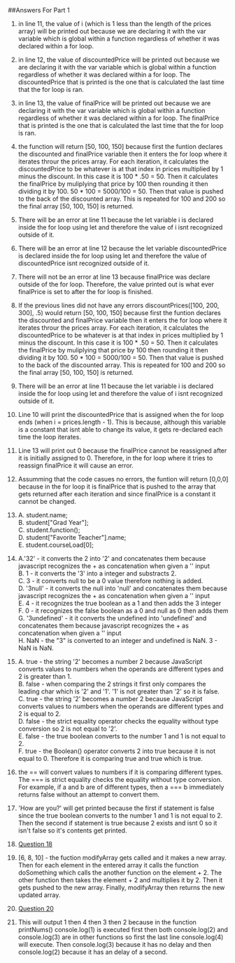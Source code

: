 ##Answers For Part 1  
1. in line 11, the value of i (which is 1 less than the length of the prices array) will be printed out because we are declaring it with the var variable which is global within a function regardless of whether it was declared within a for loop.
2. in line 12, the value of discountedPrice will be printed out because we are declaring it with the var variable which is global within a function regardless of whether it was declared within a for loop. The discountedPrice that is printed is the one that is calculated the last time that the for loop is ran.
3. in line 13, the value of finalPrice will be printed out because we are declaring it with the var variable which is global within a function regardless of whether it was declared within a for loop. The finalPrice that is printed is the one that is calculated the last time that the for loop is ran.
4. the function will return [50, 100, 150] because first the funtion declares the discounted and finalPrice variable then it enters the for loop where it iterates throur the prices array. For each iteration, it calculates the discountedPrice to be whatever is at that index in prices multiplied by 1 minus the discount. In this case it is 100 * .50 = 50. Then it calculates the finalPrice by muliplying that price by 100 then rounding it then dividing it by 100. 50 * 100 = 5000/100 = 50. Then that value is pushed to the back of the discounted array. This is repeated for 100 and 200 so the final array [50, 100, 150] is returned.
5. There will be an error at line 11 because the let variable i is declared inside the for loop using let and therefore the value of i isnt recognized outside of it.
6. There will be an error at line 12 because the let variable discountedPrice is declared inside the for loop using let and therefore  the value of discountedPrice isnt recognized outside of it.
7. There will not be an error at line 13 because finalPrice was declare outside of the for loop. Therefore, the value printed out is what ever finalPrice is set to after the for loop is finished.
8. If the previous lines did not have any errors discountPrices([100, 200, 300], .5) would return [50, 100, 150] because first the funtion declares the discounted and finalPrice variable then it enters the for loop where it iterates throur the prices array. For each iteration, it calculates the discountedPrice to be whatever is at that index in prices multiplied by 1 minus the discount. In this case it is 100 * .50 = 50. Then it calculates the finalPrice by muliplying that price by 100 then rounding it then dividing it by 100. 50 * 100 = 5000/100 = 50. Then that value is pushed to the back of the discounted array. This is repeated for 100 and 200 so the final array [50, 100, 150] is returned.
9. There will be an error at line 11 because the let variable i is declared inside the for loop using let and therefore the value of i isnt recognized outside of it.
10. Line 10 will print the discountedPrice that is assigned when the for loop ends (when i = prices.length - 1). This is because, although this variable is a constant that isnt able to change its value, it gets re-declared each time the loop iterates.
11. Line 13 will print out 0 because the finalPrice cannot be reassigned after it is initially assigned to 0. Therefore, in the for loop where it tries to reassign finalPrice it will cause an error.
12. Assumming that the code casues no errors, the funtion will return [0,0,0] because in the for loop it is finalPrice that is pushed to the array that gets returned after each iteration and since finalPrice is a constant it cannot be changed.
13. 
    A. student.name;  
    B. student["Grad Year"];  
    C. student.function();  
    D. student["Favorite Teacher"].name;  
    E. student.courseLoad[0];  

14. 
    A.'32' - it converts the 2 into '2' and concatenates them because javascript recognizes the + as concatenation when given a '' input  
    B. 1  -  it converts the '3' into a integer and substracts 2.  
    C. 3 - it converts null to be a 0 value therefore nothing is added.  
    D. '3null' - it converts the null into  'null' and concatenates them because javascript recognizes the + as concatenation when given a '' input  
    E. 4 - it recognizes the true boolean as a 1 and then adds the 3 integer  
    F. 0 - it recognizes the false boolean as a 0 and null as 0 then adds them  
    G. '3undefined' - it it converts the undefined into 'undefined' and concatenates them because javascript recognizes the + as concatenation when given a '' input  
    H. NaN - the "3" is converted to an integer and undefined is NaN. 3 - NaN is NaN.

15. 
    A. true - the string '2' becomes a number 2 because JavaScript converts values to numbers when the operands are different types and 2 is greater than 1.  
    B. false - when comparing the 2 strings it first only compares the leading char which is '2' and '1'. '1' is not greater than '2' so it is false.  
    C. true - the string '2' becomes a number 2 because JavaScript converts values to numbers when the operands are different types and 2 is equal to 2.  
    D. false - the strict equality operator checks the equality without type conversion so 2 is not equal to '2'.  
    E. false - the true boolean converts to the number 1 and 1 is not equal to 2.  
    F. true - the Boolean() operator converts 2 into true because it is not equal to 0. Therefore it is comparing true and true which is true.
16. the == will convert values to numbers if it is comparing different types. The === is strict equality checks the equality without type conversion. For example, if a and b are of different types, then a === b immediately returns false without an attempt to convert them.
17. 'How are you?' will get printed because the first if statement is false since the true boolean converts to the number 1 and 1 is not equal to 2. Then the second if statement is true because 2 exists and isnt 0 so it isn't false so it's contents get printed. 
18. [Question 18](part1-question18.js)
19. [6, 8, 10] - the fuction modifyArray gets called and it makes a new array. Then for each element in the entered array it calls the function doSomething which calls the another function on the element + 2. The other function then takes the element + 2 and multiplies it by 2. Then it gets pushed to the new array. Finally, modifyArray then returns the new updated array.
20. [Question 20](part1-question20.js)
21. This will output 1 then 4 then 3 then 2 because in the function printNums() console.log(1) is executed first then both console.log(2) and console.log(3) are in other functions so first the last line console.log(4) will execute. Then console.log(3) because it has no delay and then console.log(2) because it has an delay of a second.